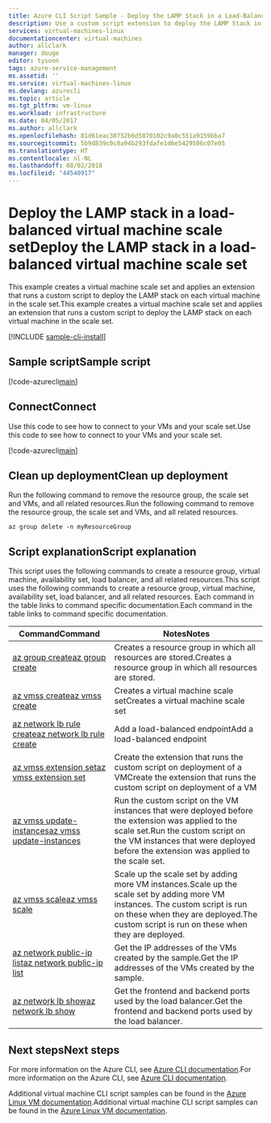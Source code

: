 ```yaml
---
title: Azure CLI Script Sample - Deploy the LAMP Stack in a Load-Balanced Virutal Machin Scale Set | Microsoft Docs
description: Use a custom script extension to deploy the LAMP Stack in a load=balanced virtual machine scale set on Azure.
services: virtual-machines-linux
documentationcenter: virtual-machines
author: allclark
manager: douge
editor: tysonn
tags: azure-service-management
ms.assetid: ''
ms.service: virtual-machines-linux
ms.devlang: azurecli
ms.topic: article
ms.tgt_pltfrm: vm-linux
ms.workload: infrastructure
ms.date: 04/05/2017
ms.author: allclark
ms.openlocfilehash: 81d61eac30752b6d5870102c9a0c551a9159bba7
ms.sourcegitcommit: 5b9d839c0c0a94b293fdafe1d6e5429506c07e05
ms.translationtype: HT
ms.contentlocale: nl-NL
ms.lasthandoff: 08/02/2018
ms.locfileid: "44540917"
---
```

# <a name="deploy-the-lamp-stack-in-a-load-balanced-virtual-machine-scale-set"></a><span data-ttu-id="f005e-103">Deploy the LAMP stack in a load-balanced virtual machine scale set</span><span class="sxs-lookup"><span data-stu-id="f005e-103">Deploy the LAMP stack in a load-balanced virtual machine scale set</span></span>

<span data-ttu-id="f005e-104">This example creates a virtual machine scale set and applies an extension that runs a custom script to deploy the LAMP stack on each virtual machine in the scale set.</span><span class="sxs-lookup"><span data-stu-id="f005e-104">This example creates a virtual machine scale set and applies an extension that runs a custom script to deploy the LAMP stack on each virtual machine in the scale set.</span></span>

[!INCLUDE [sample-cli-install](../../../includes/sample-cli-install.md)]

## <a name="sample-script"></a><span data-ttu-id="f005e-105">Sample script</span><span class="sxs-lookup"><span data-stu-id="f005e-105">Sample script</span></span>

[!code-azurecli[main](../../../cli_scripts/virtual-machine/create-scaleset-php-ansible/build-stack.sh "Create virtual machine scale set with LAMP stack")]

## <a name="connect"></a><span data-ttu-id="f005e-106">Connect</span><span class="sxs-lookup"><span data-stu-id="f005e-106">Connect</span></span>

<span data-ttu-id="f005e-107">Use this code to see how to connect to your VMs and your scale set.</span><span class="sxs-lookup"><span data-stu-id="f005e-107">Use this code to see how to connect to your VMs and your scale set.</span></span>

[!code-azurecli[main](../../../cli_scripts/virtual-machine/create-scaleset-php-ansible/how-to-access.sh "Access the virtual machine scale set")]

## <a name="clean-up-deployment"></a><span data-ttu-id="f005e-108">Clean up deployment</span><span class="sxs-lookup"><span data-stu-id="f005e-108">Clean up deployment</span></span> 

<span data-ttu-id="f005e-109">Run the following command to remove the resource group, the scale set and VMs, and all related resources.</span><span class="sxs-lookup"><span data-stu-id="f005e-109">Run the following command to remove the resource group, the scale set and VMs, and all related resources.</span></span>

```azurecli
az group delete -n myResourceGroup
```

## <a name="script-explanation"></a><span data-ttu-id="f005e-110">Script explanation</span><span class="sxs-lookup"><span data-stu-id="f005e-110">Script explanation</span></span>

<span data-ttu-id="f005e-111">This script uses the following commands to create a resource group, virtual machine, availability set, load balancer, and all related resources.</span><span class="sxs-lookup"><span data-stu-id="f005e-111">This script uses the following commands to create a resource group, virtual machine, availability set, load balancer, and all related resources.</span></span> <span data-ttu-id="f005e-112">Each command in the table links to command specific documentation.</span><span class="sxs-lookup"><span data-stu-id="f005e-112">Each command in the table links to command specific documentation.</span></span>

| <span data-ttu-id="f005e-113">Command</span><span class="sxs-lookup"><span data-stu-id="f005e-113">Command</span></span> | <span data-ttu-id="f005e-114">Notes</span><span class="sxs-lookup"><span data-stu-id="f005e-114">Notes</span></span> |
|---|---|
| [<span data-ttu-id="f005e-115">az group create</span><span class="sxs-lookup"><span data-stu-id="f005e-115">az group create</span></span>](https://docs.microsoft.com/cli/azure/group#create) | <span data-ttu-id="f005e-116">Creates a resource group in which all resources are stored.</span><span class="sxs-lookup"><span data-stu-id="f005e-116">Creates a resource group in which all resources are stored.</span></span> |
| [<span data-ttu-id="f005e-117">az vmss create</span><span class="sxs-lookup"><span data-stu-id="f005e-117">az vmss create</span></span>](https://docs.microsoft.com/cli/azure/vmss#create) | <span data-ttu-id="f005e-118">Creates a virtual machine scale set</span><span class="sxs-lookup"><span data-stu-id="f005e-118">Creates a virtual machine scale set</span></span> |
| [<span data-ttu-id="f005e-119">az network lb rule create</span><span class="sxs-lookup"><span data-stu-id="f005e-119">az network lb rule create</span></span>](https://docs.microsoft.com/cli/azure/network/lb/rule#create) | <span data-ttu-id="f005e-120">Add a load-balanced endpoint</span><span class="sxs-lookup"><span data-stu-id="f005e-120">Add a load-balanced endpoint</span></span> |
| [<span data-ttu-id="f005e-121">az vmss extension set</span><span class="sxs-lookup"><span data-stu-id="f005e-121">az vmss extension set</span></span>](https://docs.microsoft.com/cli/azure/vmss/extension#set) | <span data-ttu-id="f005e-122">Create the extension that runs the custom script on deployment of a VM</span><span class="sxs-lookup"><span data-stu-id="f005e-122">Create the extension that runs the custom script on deployment of a VM</span></span> |
| [<span data-ttu-id="f005e-123">az vmss update-instances</span><span class="sxs-lookup"><span data-stu-id="f005e-123">az vmss update-instances</span></span>](https://docs.microsoft.com/cli/azure/vmss#update-instances) | <span data-ttu-id="f005e-124">Run the custom script on the VM instances that were deployed before the extension was applied to the scale set.</span><span class="sxs-lookup"><span data-stu-id="f005e-124">Run the custom script on the VM instances that were deployed before the extension was applied to the scale set.</span></span> |
| [<span data-ttu-id="f005e-125">az vmss scale</span><span class="sxs-lookup"><span data-stu-id="f005e-125">az vmss scale</span></span>](https://docs.microsoft.com/cli/azure/vmss#scale) | <span data-ttu-id="f005e-126">Scale up the scale set by adding more VM instances.</span><span class="sxs-lookup"><span data-stu-id="f005e-126">Scale up the scale set by adding more VM instances.</span></span> <span data-ttu-id="f005e-127">The custom script is run on these when they are deployed.</span><span class="sxs-lookup"><span data-stu-id="f005e-127">The custom script is run on these when they are deployed.</span></span> |
| [<span data-ttu-id="f005e-128">az network public-ip list</span><span class="sxs-lookup"><span data-stu-id="f005e-128">az network public-ip list</span></span>](https://docs.microsoft.com/cli/azure/network/public-ip#list) | <span data-ttu-id="f005e-129">Get the IP addresses of the VMs created by the sample.</span><span class="sxs-lookup"><span data-stu-id="f005e-129">Get the IP addresses of the VMs created by the sample.</span></span> |
| [<span data-ttu-id="f005e-130">az network lb show</span><span class="sxs-lookup"><span data-stu-id="f005e-130">az network lb show</span></span>](https://docs.microsoft.com/cli/azure/network/lb#show) | <span data-ttu-id="f005e-131">Get the frontend and backend ports used by the load balancer.</span><span class="sxs-lookup"><span data-stu-id="f005e-131">Get the frontend and backend ports used by the load balancer.</span></span> |

## <a name="next-steps"></a><span data-ttu-id="f005e-132">Next steps</span><span class="sxs-lookup"><span data-stu-id="f005e-132">Next steps</span></span>

<span data-ttu-id="f005e-133">For more information on the Azure CLI, see [Azure CLI documentation](https://docs.microsoft.com/cli/azure/overview).</span><span class="sxs-lookup"><span data-stu-id="f005e-133">For more information on the Azure CLI, see [Azure CLI documentation](https://docs.microsoft.com/cli/azure/overview).</span></span>

<span data-ttu-id="f005e-134">Additional virtual machine CLI script samples can be found in the [Azure Linux VM documentation](../linux/cli-samples.md?toc=%2fazure%2fvirtual-machines%2flinux%2ftoc.json).</span><span class="sxs-lookup"><span data-stu-id="f005e-134">Additional virtual machine CLI script samples can be found in the [Azure Linux VM documentation](../linux/cli-samples.md?toc=%2fazure%2fvirtual-machines%2flinux%2ftoc.json).</span></span>
